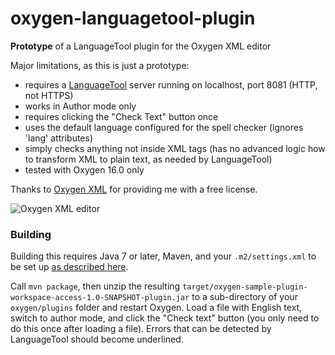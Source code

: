 oxygen-languagetool-plugin
==========================

**Prototype** of a LanguageTool plugin for the Oxygen XML editor

Major limitations, as this is just a prototype:
* requires a [LanguageTool](http://languagetool.org) server running on localhost, port 8081 (HTTP, not HTTPS)
* works in Author mode only
* requires clicking the "Check Text" button once
* uses the default language configured for the spell checker (ignores 'lang' attributes)
* simply checks anything not inside XML tags (has no advanced logic how to transform XML to plain text, as needed by LanguageTool)
* tested with Oxygen 16.0 only

Thanks to [Oxygen XML](http://www.oxygenxml.com) for providing me with a free license.

![Oxygen XML editor](http://www.oxygenxml.com/img/resources/oxygen190x62.png)

### Building

Building this requires Java 7 or later, Maven, and your `.m2/settings.xml` to be set up [as described here](http://www.oxygenxml.com/oxygen_sdk_maven.html#maven_sdk_configuration).

Call `mvn package`, then unzip the resulting `target/oxygen-sample-plugin-workspace-access-1.0-SNAPSHOT-plugin.jar` to a sub-directory of your `oxygen/plugins` folder and restart Oxygen. Load a file with English text, switch to author mode, and click the "Check text" button (you only need to do this once after loading a file). Errors that can be detected by LanguageTool should become underlined.
